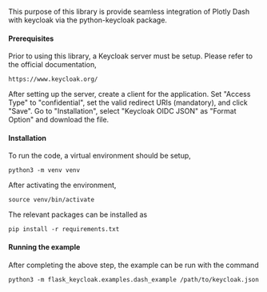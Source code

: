 This purpose of this library is provide seamless integration of Plotly Dash with keycloak via the python-keycloak package.

#### Prerequisites

Prior to using this library, a Keycloak server must be setup. Please refer to the official documentation,

    https://www.keycloak.org/

After setting up the server, create a client for the application. Set "Access Type" to "confidential", set the valid redirect URIs (mandatory), and click "Save". Go to "Installation", select "Keycloak OIDC JSON" as "Format Option" and download the file.

#### Installation

To run the code, a virtual environment should be setup,

    python3 -m venv venv
    
After activating the environment,

    source venv/bin/activate
    
The relevant packages can be installed as

    pip install -r requirements.txt

#### Running the example

After completing the above step, the example can be run with the command

    python3 -m flask_keycloak.examples.dash_example /path/to/keycloak.json 